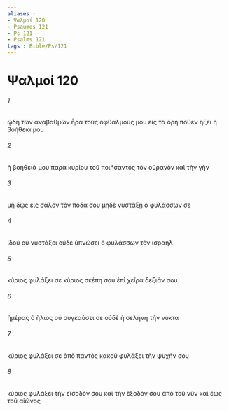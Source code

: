 ```yaml
---
aliases : 
- Ψαλμοί 120
- Psaumes 121
- Ps 121
- Psalms 121
tags : Bible/Ps/121
---
```


# Ψαλμοί 120

###### 1
ᾠδὴ τῶν ἀναβαθμῶν ἦρα τοὺς ὀφθαλμούς μου εἰς τὰ ὄρη πόθεν ἥξει ἡ βοήθειά μου
###### 2
ἡ βοήθειά μου παρὰ κυρίου τοῦ ποιήσαντος τὸν οὐρανὸν καὶ τὴν γῆν
###### 3
μὴ δῷς εἰς σάλον τὸν πόδα σου μηδὲ νυστάξῃ ὁ φυλάσσων σε
###### 4
ἰδοὺ οὐ νυστάξει οὐδὲ ὑπνώσει ὁ φυλάσσων τὸν ισραηλ
###### 5
κύριος φυλάξει σε κύριος σκέπη σου ἐπὶ χεῖρα δεξιάν σου
###### 6
ἡμέρας ὁ ἥλιος οὐ συγκαύσει σε οὐδὲ ἡ σελήνη τὴν νύκτα
###### 7
κύριος φυλάξει σε ἀπὸ παντὸς κακοῦ φυλάξει τὴν ψυχήν σου
###### 8
κύριος φυλάξει τὴν εἴσοδόν σου καὶ τὴν ἔξοδόν σου ἀπὸ τοῦ νῦν καὶ ἕως τοῦ αἰῶνος

